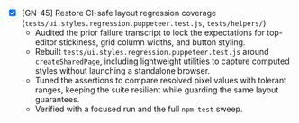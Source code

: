 - [x] [GN-45] Restore CI-safe layout regression coverage (`tests/ui.styles.regression.puppeteer.test.js`, `tests/helpers/`)
    - Audited the prior failure transcript to lock the expectations for top-editor stickiness, grid column widths, and button styling.
    - Rebuilt `tests/ui.styles.regression.puppeteer.test.js` around `createSharedPage`, including lightweight utilities to capture computed styles without launching a standalone browser.
    - Tuned the assertions to compare resolved pixel values with tolerant ranges, keeping the suite resilient while guarding the same layout guarantees.
    - Verified with a focused run and the full `npm test` sweep.
